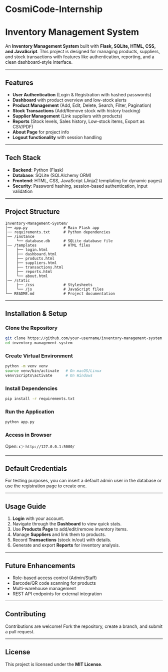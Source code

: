 # CosmiCode-Internship
# Inventory Management System

An **Inventory Management System** built with **Flask, SQLite, HTML, CSS, and JavaScript**.
This project is designed for managing products, suppliers, and stock transactions with features like authentication, reporting, and a clean dashboard-style interface.

---

##  Features

*  **User Authentication** (Login & Registration with hashed passwords)
*  **Dashboard** with product overview and low-stock alerts
*  **Product Management** (Add, Edit, Delete, Search, Filter, Pagination)
*  **Stock Transactions** (Add/Remove stock with history tracking)
*  **Supplier Management** (Link suppliers with products)
*  **Reports** (Stock levels, Sales history, Low-stock items, Export as CSV/PDF)
*  **About Page** for project info
*  **Logout functionality** with session handling

---

##  Tech Stack

* **Backend**: Python (Flask)
* **Database**: SQLite (SQLAlchemy ORM)
* **Frontend**: HTML, CSS, JavaScript (Jinja2 templating for dynamic pages)
* **Security**: Password hashing, session-based authentication, input validation

---

## Project Structure

```
Inventory-Management-System/
│── app.py                # Main Flask app
│── requirements.txt      # Python dependencies
│── /instance
│    └── database.db      # SQLite database file
│── /templates            # HTML files
│    ├── login.html
│    ├── dashboard.html
│    ├── products.html
│    ├── suppliers.html
│    ├── transactions.html
│    ├── reports.html
│    └── about.html
│── /static
│    ├── /css             # Stylesheets
│    └── /js              # JavaScript files
└── README.md             # Project documentation
```

---

##  Installation & Setup

###  Clone the Repository

```bash
git clone https://github.com/your-username/inventory-management-system.git
cd inventory-management-system
```

###  Create Virtual Environment

```bash
python -m venv venv
source venv/bin/activate   # On macOS/Linux
venv\Scripts\activate      # On Windows
```

###  Install Dependencies

```bash
pip install -r requirements.txt
```

###  Run the Application

```bash
python app.py
```

###  Access in Browser

Open:
👉 `http://127.0.0.1:5000/`

---

## Default Credentials

For testing purposes, you can insert a default admin user in the database or use the registration page to create one.

---

## Usage Guide

1. **Login** with your account.
2. Navigate through the **Dashboard** to view quick stats.
3. Use **Products Page** to add/edit/remove inventory items.
4. Manage **Suppliers** and link them to products.
5. Record **Transactions** (stock in/out) with details.
6. Generate and export **Reports** for inventory analysis.

---

## Future Enhancements

* Role-based access control (Admin/Staff)
* Barcode/QR code scanning for products
* Multi-warehouse management
* REST API endpoints for external integration

---

## Contributing

Contributions are welcome!
Fork the repository, create a branch, and submit a pull request.

---

## License

This project is licensed under the **MIT License**.
